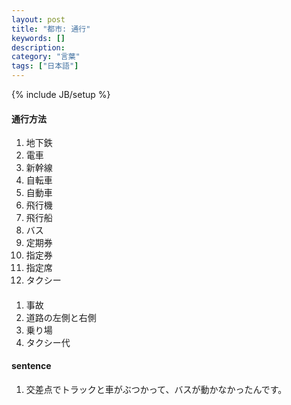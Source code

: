 ```yaml
---
layout: post
title: "都市: 通行"
keywords: []
description: 
category: "言葉"
tags: ["日本語"]
---
```

{% include JB/setup %}


#### 通行方法
1. 地下鉄
2. 電車
3. 新幹線
4. 自転車
5. 自動車
6. 飛行機
7. 飛行船
8. バス
9. 定期券
1. 指定券
2. 指定席
3. タクシー


####
1. 事故 
2. 道路の左側と右側
3. 乗り場
4. タクシー代

#### sentence
1. 交差点でトラックと車がぶつかって、バスが動かなかったんです。


